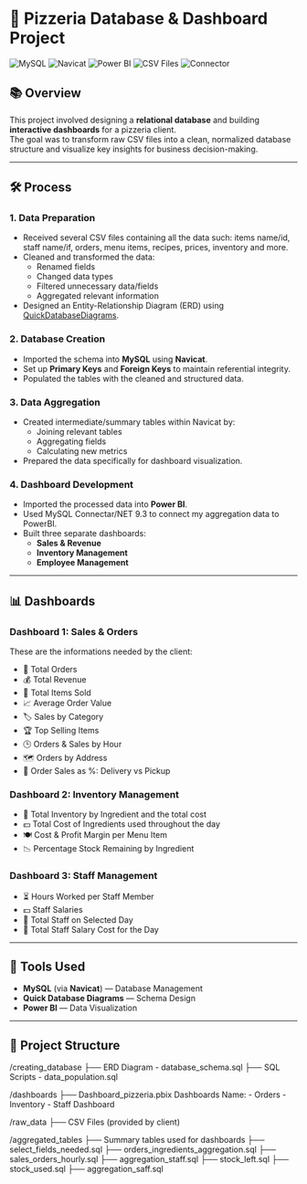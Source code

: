 # 🍕 Pizzeria Database & Dashboard Project

![MySQL](https://img.shields.io/badge/Database-MySQL-blue)
![Navicat](https://img.shields.io/badge/Tool-Navicat-lightgrey)
![Power BI](https://img.shields.io/badge/Visualization-Power%20BI-yellow)
![CSV Files](https://img.shields.io/badge/Data-CSV-important)
![Connector](https://img.shields.io/badge/MySQL%20Connector-NET%209.3-green)


## 📚 Overview
This project involved designing a **relational database** and building **interactive dashboards** for a pizzeria client.  
The goal was to transform raw CSV files into a clean, normalized database structure and visualize key insights for business decision-making.

---

## 🛠️ Process

### 1. Data Preparation
- Received several CSV files containing all the data such: items name/id, staff name/if, orders, menu items, recipes, prices, inventory and more.
- Cleaned and transformed the data:
  - Renamed fields
  - Changed data types
  - Filtered unnecessary data/fields
  - Aggregated relevant information
- Designed an Entity-Relationship Diagram (ERD) using [QuickDatabaseDiagrams](https://quickdatabasediagrams.com/).

### 2. Database Creation
- Imported the schema into **MySQL** using **Navicat**.
- Set up **Primary Keys** and **Foreign Keys** to maintain referential integrity.
- Populated the tables with the cleaned and structured data.

### 3. Data Aggregation
- Created intermediate/summary tables within Navicat by:
  - Joining relevant tables
  - Aggregating fields
  - Calculating new metrics
- Prepared the data specifically for dashboard visualization.

### 4. Dashboard Development
- Imported the processed data into **Power BI**.
- Used MySQL Connectar/NET 9.3 to connect my aggregation data to PowerBI.
- Built three separate dashboards:
  - **Sales & Revenue**
  - **Inventory Management**
  - **Employee Management**

---

## 📊 Dashboards

### Dashboard 1: Sales & Orders
These are the informations needed by the client:
- 🛒 Total Orders
- 💰 Total Revenue
- 🍕 Total Items Sold
- 📈 Average Order Value
- 🏷️ Sales by Category
- 🏆 Top Selling Items
- 🕒 Orders & Sales by Hour
- 🗺️ Orders by Address
- 🚚 Order Sales as %: Delivery vs Pickup

### Dashboard 2: Inventory Management
- 🧂 Total Inventory by Ingredient and the total cost
- 💵 Total Cost of Ingredients used throughout the day
- 🍽️ Cost & Profit Margin per Menu Item
- 📉 Percentage Stock Remaining by Ingredient

### Dashboard 3: Staff Management
- ⏳ Hours Worked per Staff Member
- 💵 Staff Salaries
- 👥 Total Staff on Selected Day
- 🏦 Total Staff Salary Cost for the Day

---

## 🧰 Tools Used
- **MySQL** (via **Navicat**) — Database Management
- **Quick Database Diagrams** — Schema Design
- **Power BI** — Data Visualization

---

## 📂 Project Structure

/creating_database
    ├── ERD Diagram - database_schema.sql
    ├── SQL Scripts - data_population.sql

/dashboards
    ├── Dashboard_pizzeria.pbix
    Dashboards Name:
    - Orders
    - Inventory
    - Staff Dashboard

/raw_data
    ├── CSV Files (provided by client)

/aggregated_tables
    ├── Summary tables used for dashboards
    ├── select_fields_needed.sql
    ├── orders_ingredients_aggregation.sql
    ├── sales_orders_hourly.sql
    ├── aggregation_staff.sql
    ├── stock_left.sql
    ├── stock_used.sql
    ├── aggregation_saff.sql

